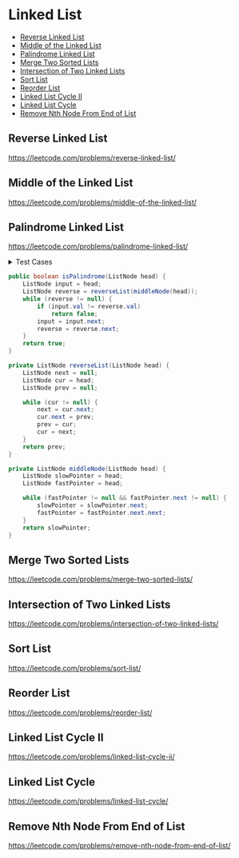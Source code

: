 # Linked List

+ [Reverse Linked List](#reverse-linked-list)
+ [Middle of the Linked List](#middle-of-the-linked-list)
+ [Palindrome Linked List](#palindrome-linked-list)
+ [Merge Two Sorted Lists](#merge-two-sorted-lists)
+ [Intersection of Two Linked Lists](#intersection-of-two-linked-lists)
+ [Sort List](#sort-list)
+ [Reorder List](#reorder-list)
+ [Linked List Cycle II](#linked-list-cycle-ii)
+ [Linked List Cycle](#linked-list-cycle)
+ [Remove Nth Node From End of List](#remove-nth-node-from-end-of-list)


## Reverse Linked List

https://leetcode.com/problems/reverse-linked-list/

## Middle of the Linked List

https://leetcode.com/problems/middle-of-the-linked-list/

## Palindrome Linked List

https://leetcode.com/problems/palindrome-linked-list/

<details><summary>Test Cases</summary><blockquote>

``` java 
import org.junit.jupiter.api.BeforeEach;
import org.junit.jupiter.api.Test;
import java.util.List;
import static org.junit.jupiter.api.Assertions.*;

class SolutionTest {
    private Solution sol;

    @BeforeEach
    void setUp() {
        sol = new Solution();
    }

    @Test
    void testIsPalindrome() {
        ListNode list = buildLinkedList(List.of(1, 2, 2, 1));
        assertEquals(true, sol.isPalindrome(list));
    }

    @Test
    void testIsNotPalindrome() {
        ListNode list = buildLinkedList(List.of(1, 2, 2, 1, 1));
        assertEquals(false, sol.isPalindrome(list));
    }

    private ListNode buildLinkedList(List<Integer> source) {
        ListNode node = null;
        ListNode prev = null;
        for (int i = source.size() - 1; i >= 0; i--) {
            node = new ListNode(source.get(i), prev);
            prev = node;
        }
        return node;
    }
}
```

``` java
import java.util.Objects;

public class ListNode {
    int val;
    ListNode next;
    ListNode() {}
    ListNode(int val) { this.val = val; }
    ListNode(int val, ListNode next) { this.val = val; this.next = next; }
    
    @Override
    public boolean equals(Object o) {
        if (this == o) return true;
        if (o == null || getClass() != o.getClass()) return false;
        ListNode listNode = (ListNode) o;
        return val == listNode.val && Objects.equals(next, listNode.next);
    }
}
```

</blockquote></details>


``` java
public boolean isPalindrome(ListNode head) {
    ListNode input = head;
    ListNode reverse = reverseList(middleNode(head));
    while (reverse != null) {
        if (input.val != reverse.val)
            return false;
        input = input.next;
        reverse = reverse.next;
    }
    return true;
}

private ListNode reverseList(ListNode head) {
    ListNode next = null;
    ListNode cur = head;
    ListNode prev = null;

    while (cur != null) {
        next = cur.next;
        cur.next = prev;
        prev = cur;
        cur = next;
    }
    return prev;
}

private ListNode middleNode(ListNode head) {
    ListNode slowPointer = head;
    ListNode fastPointer = head;

    while (fastPointer != null && fastPointer.next != null) {
        slowPointer = slowPointer.next;
        fastPointer = fastPointer.next.next;
    }
    return slowPointer;
}
```


## Merge Two Sorted Lists

https://leetcode.com/problems/merge-two-sorted-lists/

## Intersection of Two Linked Lists

https://leetcode.com/problems/intersection-of-two-linked-lists/

## Sort List

https://leetcode.com/problems/sort-list/

## Reorder List

https://leetcode.com/problems/reorder-list/

## Linked List Cycle II

https://leetcode.com/problems/linked-list-cycle-ii/

## Linked List Cycle

https://leetcode.com/problems/linked-list-cycle/

## Remove Nth Node From End of List

https://leetcode.com/problems/remove-nth-node-from-end-of-list/